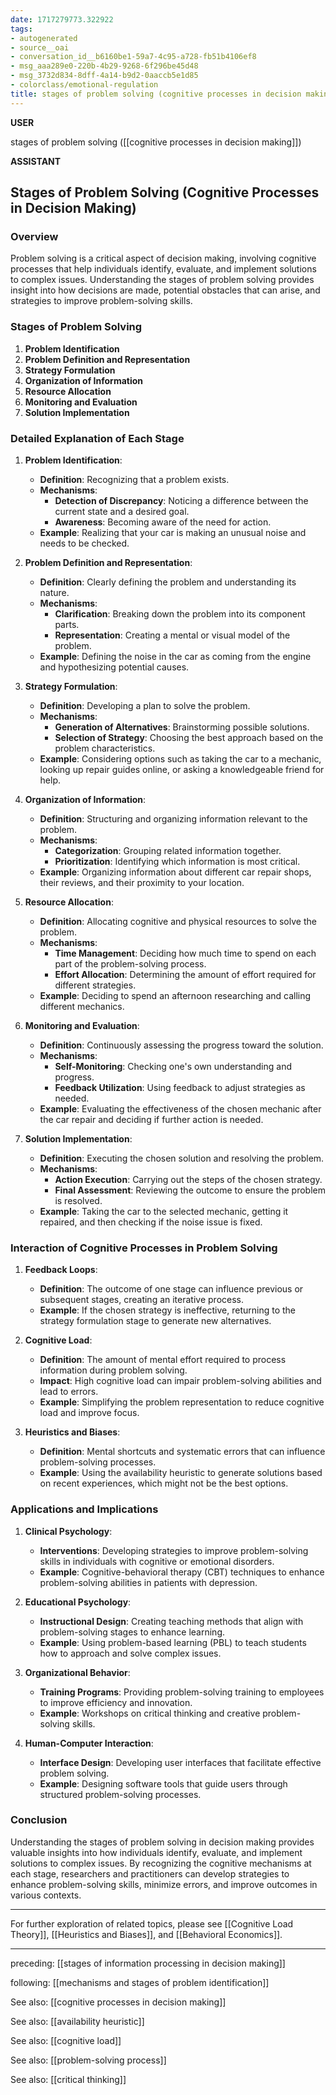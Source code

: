 ```yaml
---
date: 1717279773.322922
tags:
- autogenerated
- source__oai
- conversation_id__b6160be1-59a7-4c95-a728-fb51b4106ef8
- msg_aaa289e0-220b-4b29-9268-6f296be45d48
- msg_3732d834-8dff-4a14-b9d2-0aaccb5e1d85
- colorclass/emotional-regulation
title: stages of problem solving (cognitive processes in decision making)
---
```


**USER**

stages of problem solving ([[cognitive processes in decision making]])


**ASSISTANT**

## Stages of Problem Solving (Cognitive Processes in Decision Making)

### Overview

Problem solving is a critical aspect of decision making, involving cognitive processes that help individuals identify, evaluate, and implement solutions to complex issues. Understanding the stages of problem solving provides insight into how decisions are made, potential obstacles that can arise, and strategies to improve problem-solving skills.

### Stages of Problem Solving

1. **Problem Identification**
2. **Problem Definition and Representation**
3. **Strategy Formulation**
4. **Organization of Information**
5. **Resource Allocation**
6. **Monitoring and Evaluation**
7. **Solution Implementation**

### Detailed Explanation of Each Stage

1. **Problem Identification**:
    - **Definition**: Recognizing that a problem exists.
    - **Mechanisms**:
        - **Detection of Discrepancy**: Noticing a difference between the current state and a desired goal.
        - **Awareness**: Becoming aware of the need for action.
    - **Example**: Realizing that your car is making an unusual noise and needs to be checked.

2. **Problem Definition and Representation**:
    - **Definition**: Clearly defining the problem and understanding its nature.
    - **Mechanisms**:
        - **Clarification**: Breaking down the problem into its component parts.
        - **Representation**: Creating a mental or visual model of the problem.
    - **Example**: Defining the noise in the car as coming from the engine and hypothesizing potential causes.

3. **Strategy Formulation**:
    - **Definition**: Developing a plan to solve the problem.
    - **Mechanisms**:
        - **Generation of Alternatives**: Brainstorming possible solutions.
        - **Selection of Strategy**: Choosing the best approach based on the problem characteristics.
    - **Example**: Considering options such as taking the car to a mechanic, looking up repair guides online, or asking a knowledgeable friend for help.

4. **Organization of Information**:
    - **Definition**: Structuring and organizing information relevant to the problem.
    - **Mechanisms**:
        - **Categorization**: Grouping related information together.
        - **Prioritization**: Identifying which information is most critical.
    - **Example**: Organizing information about different car repair shops, their reviews, and their proximity to your location.

5. **Resource Allocation**:
    - **Definition**: Allocating cognitive and physical resources to solve the problem.
    - **Mechanisms**:
        - **Time Management**: Deciding how much time to spend on each part of the problem-solving process.
        - **Effort Allocation**: Determining the amount of effort required for different strategies.
    - **Example**: Deciding to spend an afternoon researching and calling different mechanics.

6. **Monitoring and Evaluation**:
    - **Definition**: Continuously assessing the progress toward the solution.
    - **Mechanisms**:
        - **Self-Monitoring**: Checking one's own understanding and progress.
        - **Feedback Utilization**: Using feedback to adjust strategies as needed.
    - **Example**: Evaluating the effectiveness of the chosen mechanic after the car repair and deciding if further action is needed.

7. **Solution Implementation**:
    - **Definition**: Executing the chosen solution and resolving the problem.
    - **Mechanisms**:
        - **Action Execution**: Carrying out the steps of the chosen strategy.
        - **Final Assessment**: Reviewing the outcome to ensure the problem is resolved.
    - **Example**: Taking the car to the selected mechanic, getting it repaired, and then checking if the noise issue is fixed.

### Interaction of Cognitive Processes in Problem Solving

1. **Feedback Loops**:
    - **Definition**: The outcome of one stage can influence previous or subsequent stages, creating an iterative process.
    - **Example**: If the chosen strategy is ineffective, returning to the strategy formulation stage to generate new alternatives.

2. **Cognitive Load**:
    - **Definition**: The amount of mental effort required to process information during problem solving.
    - **Impact**: High cognitive load can impair problem-solving abilities and lead to errors.
    - **Example**: Simplifying the problem representation to reduce cognitive load and improve focus.

3. **Heuristics and Biases**:
    - **Definition**: Mental shortcuts and systematic errors that can influence problem-solving processes.
    - **Example**: Using the availability heuristic to generate solutions based on recent experiences, which might not be the best options.

### Applications and Implications

1. **Clinical Psychology**:
    - **Interventions**: Developing strategies to improve problem-solving skills in individuals with cognitive or emotional disorders.
    - **Example**: Cognitive-behavioral therapy (CBT) techniques to enhance problem-solving abilities in patients with depression.

2. **Educational Psychology**:
    - **Instructional Design**: Creating teaching methods that align with problem-solving stages to enhance learning.
    - **Example**: Using problem-based learning (PBL) to teach students how to approach and solve complex issues.

3. **Organizational Behavior**:
    - **Training Programs**: Providing problem-solving training to employees to improve efficiency and innovation.
    - **Example**: Workshops on critical thinking and creative problem-solving skills.

4. **Human-Computer Interaction**:
    - **Interface Design**: Developing user interfaces that facilitate effective problem solving.
    - **Example**: Designing software tools that guide users through structured problem-solving processes.

### Conclusion

Understanding the stages of problem solving in decision making provides valuable insights into how individuals identify, evaluate, and implement solutions to complex issues. By recognizing the cognitive mechanisms at each stage, researchers and practitioners can develop strategies to enhance problem-solving skills, minimize errors, and improve outcomes in various contexts.

---

For further exploration of related topics, please see [[Cognitive Load Theory]], [[Heuristics and Biases]], and [[Behavioral Economics]].


---

preceding: [[stages of information processing in decision making]]  


following: [[mechanisms and stages of problem identification]]

See also: [[cognitive processes in decision making]]


See also: [[availability heuristic]]


See also: [[cognitive load]]


See also: [[problem-solving process]]


See also: [[critical thinking]]